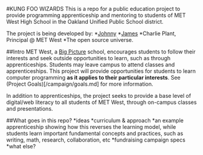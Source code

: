 #KUNG FOO WIZARDS
This is a repo for a public education project to provide programming apprenticeship and mentoring to students of MET West High School in the Oakland Unified Public School district.

The project is being developed by:
*[Johnny](https://github.com/NHQ)
*[James](https://github.com/substack)
*Charlie Plant, Principal @ MET West
*The open source universe.

##Intro
MET West, a [Big Picture](http://www.bigpicture.org/) school, encourages students to follow their interests and seek outside opportunities to learn, such as through apprenticeships.  Students may leave campus to attend classes and apprenticeships. This project will provide opportunities for students to learn computer programming __as it applies to their particular interests__.  See (Project Goals)[/campaign/goals.md] for more information.

In addition to apprenticeships, the project seeks to provide a base level of digital/web literacy to all students of MET West, through on-campus classes and presentations.

##What goes in this repo?
*ideas
*curriculum & approach
*an example apprenticeship showing how this reverses the learning model, while students learn important fundamental concepts and practices, such as writing, math, research, collaboration, etc
*fundraising campaign specs
*what else?